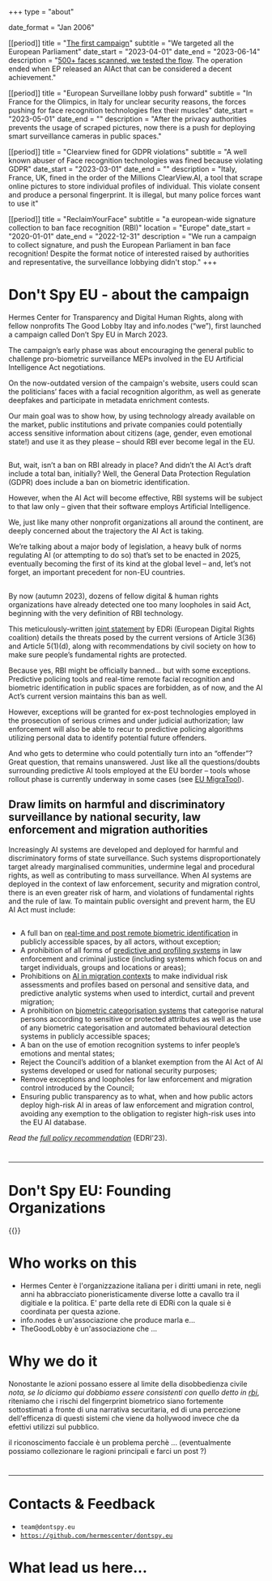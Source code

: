 +++
type = "about"

date_format = "Jan 2006"

[[period]]
  title = "[The first campaign](//dontspyonus.eu)"
  subtitle = "We targeted all the European Parliament"
  date_start = "2023-04-01"
  date_end = "2023-06-14"
  description = "[500+ faces scanned, we tested the flow](//dontspyonus.eu/post/squared-faces/). The operation ended when EP released an AIAct that can be considered a decent achievement."

[[period]]
  title = "European Surveillane lobby push forward"
  subtitle = "In France for the Olimpics, in Italy for unclear security reasons, the forces pushing for face recognition technologies flex their muscles"
  date_start = "2023-05-01"
  date_end = ""
  description = "After the privacy authorities prevents the usage of scraped pictures, now there is a push for deploying smart surveillance cameras in public spaces."

[[period]]
  title = "Clearview fined for GDPR violations"
  subtitle = "A well known abuser of Face recognition technologies was fined because violating GDPR"
  date_start = "2023-03-01"
  date_end = ""
  description = "Italy, France, UK, fined in the order of the Millions ClearView.AI, a tool that scrape online pictures to store individual profiles of individual. This violate consent and produce a personal fingerprint. It is illegal, but many police forces want to use it"

[[period]]
  title = "ReclaimYourFace"
  subtitle = "a european-wide signature collection to ban face recognition (RBI)"
  location = "Europe"
  date_start = "2020-01-01"
  date_end = "2022-12-31"
  description = "We run a campaign to collect signature, and push the European Parliament in ban face recognition! Despite the format notice of interested raised by authorities and representative, the surveillance lobbying didn't stop."
+++

# Don't Spy EU - about the campaign 

Hermes Center for Transparency and Digital Human Rights, along with fellow nonprofits The Good Lobby Itay and info.nodes (“we”), first launched a campaign called Don’t Spy EU in March 2023.

The campaign’s early phase was about encouraging the general public to challenge pro-biometric surveillance MEPs involved in the EU Artificial Intelligence Act negotiations.

On the now-outdated version of the campaign's website, users could scan the politicians’ faces with a facial recognition algorithm, as well as generate deepfakes and participate in metadata enrichment contests.

Our main goal was to show how, by using technology already available on the market, public institutions and private companies could potentially access sensitive information about citizens (age, gender, even emotional state!) and use it as they please – should RBI ever become legal in the EU.

##

But, wait, isn’t a ban on RBI already in place? And didn’t the AI Act’s draft include a total ban, initially? Well, the General Data Protection Regulation (GDPR) does include a ban on biometric identification.

However, when the AI Act will become effective, RBI systems will be subject to that law only – given that their software employs Artificial Intelligence.

We, just like many other nonprofit organizations all around the continent, are deeply concerned about the trajectory the AI Act is taking.

We’re talking about a major body of legislation, a heavy bulk of norms regulating AI (or attempting to do so) that’s set to be enacted in 2025, eventually becoming the first of its kind at the global level – and, let’s not forget, an important precedent for non-EU countries.

##

By now (autumn 2023), dozens of fellow digital & human rights organizations have already detected one too many loopholes in said Act, beginning with the very definition of RBI technology.

This meticulously-written [joint statement](https://edri.org/wp-content/uploads/2022/05/Prohibit-RBI-in-publicly-accessible-spaces-Civil-Society-Amendments-AI-Act-FINAL.pdf) by EDRi (European Digital Rights coalition) details the threats posed by the current versions of Article 3(36) and Article 5(1)(d), along with recommendations by civil society on how to make sure people’s fundamental rights are protected.

Because yes, RBI might be officially banned… but with some exceptions.
Predictive policing tools and real-time remote facial recognition and biometric identification in public spaces are forbidden, as of now, and the AI Act’s current version maintains this ban as well.

However, exceptions will be granted for ex-post technologies employed in the prosecution of serious crimes and under judicial authorization; law enforcement will also be able to recur to predictive policing algorithms utilizing personal data to identify potential future offenders.

And who gets to determine who could potentially turn into an “offender”? Great question, that remains unanswered. Just like all the questions/doubts surrounding predictive AI tools employed at the EU border – tools whose rollout phase is currently underway in some cases (see [EU MigraTool](https://www.itflows.eu/eumigratool/)).




## Draw limits on harmful and discriminatory surveillance by national security, law enforcement and migration authorities

Increasingly AI systems are developed and deployed for harmful and discriminatory forms of state surveillance. Such systems disproportionately target already marginalised communities, undermine legal and procedural rights, as well as contributing to mass surveillance. When AI systems are deployed in the context of law enforcement, security and migration control, there is an even greater risk of harm, and violations of fundamental rights and the rule of law. To maintain public oversight and prevent harm, the EU AI Act must include:

##

* A full ban on [real-time and post remote biometric identification](//edri.org/wp-content/uploads/2022/05/Prohibit-RBI-in-publicly-accessible-spaces-Civil-Society-Amendments-AI-Act-FINAL.pdf) in publicly accessible spaces, by all actors, without exception;
* A prohibition of all forms of [predictive and profiling systems](//www.fairtrials.org/articles/news/ai-act-eu-must-ban-predictive-ai-systems-in-policing-and-criminal-justice/) in law enforcement and criminal justice (including systems which focus on and target individuals, groups and locations or areas);
* Prohibitions on [AI in migration contexts](//edri.org/our-work/civil-society-calls-for-the-eu-ai-act-to-better-protect-people-on-the-move/) to make individual risk assessments and profiles based on personal and sensitive data, and predictive analytic systems when used to interdict, curtail and prevent migration;
* A prohibition on [biometric categorisation systems](//www.accessnow.org/wp-content/uploads/2022/05/Amendments-to-the-AI-Acts-treatment-of-biometric-categorisation.pdf) that categorise natural persons according to sensitive or protected attributes as well as the use of any biometric categorisation and automated behavioural detection systems in publicly accessible spaces;
* A ban on the use of emotion recognition systems to infer people’s emotions and mental states;
* Reject the Council’s addition of a blanket exemption from the AI Act of AI systems developed or used for national security purposes;
* Remove exceptions and loopholes for law enforcement and migration control introduced by the Council;
* Ensuring public transparency as to what, when and how public actors deploy high-risk AI in areas of law enforcement and migration control, avoiding any exemption to the obligation to register high-risk uses into the EU AI database.

_Read the [full policy recommendation](//edri.org/wp-content/uploads/2023/07/Civil-society-AI-Act-trilogues-statement.pdf)_ (EDRI'23).

#

---

# Don't Spy EU: Founding Organizations

{{<founding-organizations>}}

# Who works on this
* Hermes Center è l'organizzazione italiana per i diritti umani in rete, negli anni ha abbracciato pioneristicamente diverse lotte a cavallo tra il digitiale e la politica. E' parte della rete di EDRi con la quale si è coordinata per questa azione.
* info.nodes è un'associazione che produce marla e...
* TheGoodLobby è un'associazione che ...

# Why we do it

Nonostante le azioni possano essere al limite della disobbedienza civile _nota, se lo diciamo qui dobbiamo essere consistenti con quello detto in [rbi](/rbi)_, riteniamo che i rischi del fingerprint biometrico siano fortemente sottostimati a fronte di una narrativa securitaria, ed di una percezione dell'efficenza di questi sistemi che viene da hollywood invece che da efettivi utilizzi sul pubblico.

il riconoscimento facciale è un problema perchè ... (eventualmente possiamo collezionare le ragioni principali e farci un post ?)

# 

---

# Contacts & Feedback

* `team@dontspy.eu`
* [`https://github.com/hermescenter/dontspy.eu`](//github.com/hermescenter/dontspy.eu)

# What lead us here...
